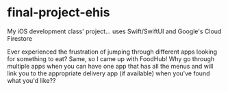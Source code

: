 # final-project-ehis
My iOS development class' project... uses Swift/SwiftUI and Google's Cloud Firestore

Ever experienced the frustration of jumping through different apps looking for something to eat? Same, so I came up with FoodHub!
Why go through multiple apps when you can have one app that has all the menus and will link you to the appropriate delivery app (if available) when you've found what you'd like??

